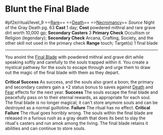 # Blunt the Final Blade
#pf2e/ritual/level_9
==[Rare](Rare.md)== ==[Death](Death.md)== ==[Necromancy](Necromancy.md)==
*Source* Night of the Gray Death pg. 63
**Cast** 1 day; **Cost** powdered mithral and rare grave dirt worth 10,000 gp; **Secondary Casters** 3
**Primary Check** Occultism or Religion (legendary); **Secondary Check** Arcana, Crafting, Society, and the other skill not used in the primary check
**Range** touch; Target(s) 1 final blade

---
You anoint the [Final Blade](Final%20Blade.md) with powdered mithral and grave dirt while speaking softly and carefully to the souls trapped within it. You create a mystical pathway for the souls to escape through and urge them to draw out the magic of the final blade with them as they depart.

**Critical Success** As success, and the souls also grant a boon; the primary and secondary casters gain a +2 status bonus to saves against [Death](Death.md) and [Fear](Fear.md) effects for the next year.
**Success** The souls escape the final blade and peacefully pass on to their eternal rewards, as appropriate for each soul. The final blade is no longer magical; it can't store anymore souls and can be destroyed as a normal guillotine.
**Failure** The ritual has no effect.
**Critical Failure** The ritual goes horribly wrong. The souls within the final blade are released in a furious rush as a gray death that does its best to slay the ritual's casters and run amok among the living. The final blade retains it abilities and can continue to store souls.